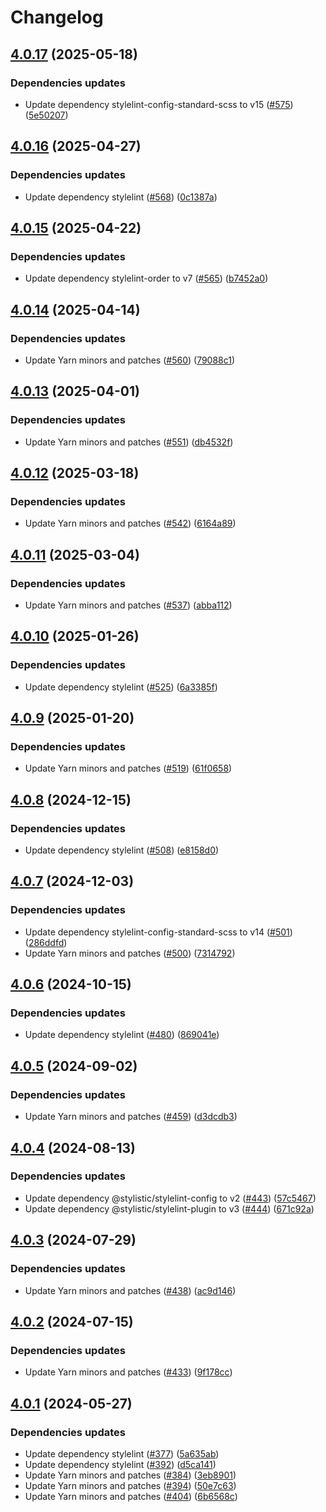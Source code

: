 # Changelog

## [4.0.17](https://github.com/kronostechnologies/standards/compare/stylelint-config@v4.0.16...stylelint-config@v4.0.17) (2025-05-18)


### Dependencies updates

* Update dependency stylelint-config-standard-scss to v15 ([#575](https://github.com/kronostechnologies/standards/issues/575)) ([5e50207](https://github.com/kronostechnologies/standards/commit/5e50207b45dde22ef2c4dee4e9b9e962920889a3))

## [4.0.16](https://github.com/kronostechnologies/standards/compare/stylelint-config@v4.0.15...stylelint-config@v4.0.16) (2025-04-27)


### Dependencies updates

* Update dependency stylelint ([#568](https://github.com/kronostechnologies/standards/issues/568)) ([0c1387a](https://github.com/kronostechnologies/standards/commit/0c1387a9b7f28a5691b9c11d95085431bfb38066))

## [4.0.15](https://github.com/kronostechnologies/standards/compare/stylelint-config@v4.0.14...stylelint-config@v4.0.15) (2025-04-22)


### Dependencies updates

* Update dependency stylelint-order to v7 ([#565](https://github.com/kronostechnologies/standards/issues/565)) ([b7452a0](https://github.com/kronostechnologies/standards/commit/b7452a0d275ece81302542f55824a609d1cb8972))

## [4.0.14](https://github.com/kronostechnologies/standards/compare/stylelint-config@v4.0.13...stylelint-config@v4.0.14) (2025-04-14)


### Dependencies updates

* Update Yarn minors and patches ([#560](https://github.com/kronostechnologies/standards/issues/560)) ([79088c1](https://github.com/kronostechnologies/standards/commit/79088c1358a54c6182f771bb05dd9f78962e5cff))

## [4.0.13](https://github.com/kronostechnologies/standards/compare/stylelint-config@v4.0.12...stylelint-config@v4.0.13) (2025-04-01)


### Dependencies updates

* Update Yarn minors and patches ([#551](https://github.com/kronostechnologies/standards/issues/551)) ([db4532f](https://github.com/kronostechnologies/standards/commit/db4532feb42cf9c82f2388b312c8718b2f0787cf))

## [4.0.12](https://github.com/kronostechnologies/standards/compare/stylelint-config@v4.0.11...stylelint-config@v4.0.12) (2025-03-18)


### Dependencies updates

* Update Yarn minors and patches ([#542](https://github.com/kronostechnologies/standards/issues/542)) ([6164a89](https://github.com/kronostechnologies/standards/commit/6164a8940781dfe54128ebda3451769b7bb4af65))

## [4.0.11](https://github.com/kronostechnologies/standards/compare/stylelint-config@v4.0.10...stylelint-config@v4.0.11) (2025-03-04)


### Dependencies updates

* Update Yarn minors and patches ([#537](https://github.com/kronostechnologies/standards/issues/537)) ([abba112](https://github.com/kronostechnologies/standards/commit/abba112a72aad5ff1e82860974c1444753ed4b0a))

## [4.0.10](https://github.com/kronostechnologies/standards/compare/stylelint-config@v4.0.9...stylelint-config@v4.0.10) (2025-01-26)


### Dependencies updates

* Update dependency stylelint ([#525](https://github.com/kronostechnologies/standards/issues/525)) ([6a3385f](https://github.com/kronostechnologies/standards/commit/6a3385fa68529bf4e866e1f167c30ba82d935369))

## [4.0.9](https://github.com/kronostechnologies/standards/compare/stylelint-config@v4.0.8...stylelint-config@v4.0.9) (2025-01-20)


### Dependencies updates

* Update Yarn minors and patches ([#519](https://github.com/kronostechnologies/standards/issues/519)) ([61f0658](https://github.com/kronostechnologies/standards/commit/61f06580c929aa006ecc20d72b4401bb60194aab))

## [4.0.8](https://github.com/kronostechnologies/standards/compare/stylelint-config@v4.0.7...stylelint-config@v4.0.8) (2024-12-15)


### Dependencies updates

* Update dependency stylelint ([#508](https://github.com/kronostechnologies/standards/issues/508)) ([e8158d0](https://github.com/kronostechnologies/standards/commit/e8158d0bd997e9e7494bb05aee02620606aff4c6))

## [4.0.7](https://github.com/kronostechnologies/standards/compare/stylelint-config@v4.0.6...stylelint-config@v4.0.7) (2024-12-03)


### Dependencies updates

* Update dependency stylelint-config-standard-scss to v14 ([#501](https://github.com/kronostechnologies/standards/issues/501)) ([286ddfd](https://github.com/kronostechnologies/standards/commit/286ddfd8f61e5bf17d5b24a9d1b6646e90c3a904))
* Update Yarn minors and patches ([#500](https://github.com/kronostechnologies/standards/issues/500)) ([7314792](https://github.com/kronostechnologies/standards/commit/73147923e938010493ab1e04547c04f7a32f2e5a))

## [4.0.6](https://github.com/kronostechnologies/standards/compare/stylelint-config@v4.0.5...stylelint-config@v4.0.6) (2024-10-15)


### Dependencies updates

* Update dependency stylelint ([#480](https://github.com/kronostechnologies/standards/issues/480)) ([869041e](https://github.com/kronostechnologies/standards/commit/869041e9f5ea843f482a8d7342c56ef5253fdec0))

## [4.0.5](https://github.com/kronostechnologies/standards/compare/stylelint-config@v4.0.4...stylelint-config@v4.0.5) (2024-09-02)


### Dependencies updates

* Update Yarn minors and patches ([#459](https://github.com/kronostechnologies/standards/issues/459)) ([d3dcdb3](https://github.com/kronostechnologies/standards/commit/d3dcdb351b1f13085cb7c983fbfdeeff94b0c4d2))

## [4.0.4](https://github.com/kronostechnologies/standards/compare/stylelint-config@v4.0.3...stylelint-config@v4.0.4) (2024-08-13)


### Dependencies updates

* Update dependency @stylistic/stylelint-config to v2 ([#443](https://github.com/kronostechnologies/standards/issues/443)) ([57c5467](https://github.com/kronostechnologies/standards/commit/57c54672398655d1283badcf069c1882cbabfe9f))
* Update dependency @stylistic/stylelint-plugin to v3 ([#444](https://github.com/kronostechnologies/standards/issues/444)) ([671c92a](https://github.com/kronostechnologies/standards/commit/671c92a8fb744f97e7046e643bb08ad5c6b195d8))

## [4.0.3](https://github.com/kronostechnologies/standards/compare/stylelint-config@v4.0.2...stylelint-config@v4.0.3) (2024-07-29)


### Dependencies updates

* Update Yarn minors and patches ([#438](https://github.com/kronostechnologies/standards/issues/438)) ([ac9d146](https://github.com/kronostechnologies/standards/commit/ac9d146eb0de57a0630761dd4509bb4107ac21da))

## [4.0.2](https://github.com/kronostechnologies/standards/compare/stylelint-config@v4.0.1...stylelint-config@v4.0.2) (2024-07-15)


### Dependencies updates

* Update Yarn minors and patches ([#433](https://github.com/kronostechnologies/standards/issues/433)) ([9f178cc](https://github.com/kronostechnologies/standards/commit/9f178cc3ab7a01cc9f82e8aa7f49272b0fafaa0f))

## [4.0.1](https://github.com/kronostechnologies/standards/compare/stylelint-config@v4.0.0...stylelint-config@v4.0.1) (2024-05-27)


### Dependencies updates

* Update dependency stylelint ([#377](https://github.com/kronostechnologies/standards/issues/377)) ([5a635ab](https://github.com/kronostechnologies/standards/commit/5a635abb94ec99e57dd29bde9d265f77c21c3d2f))
* Update dependency stylelint ([#392](https://github.com/kronostechnologies/standards/issues/392)) ([d5ca141](https://github.com/kronostechnologies/standards/commit/d5ca141b5e03e7a1a3fe590173a4de75f079195f))
* Update Yarn minors and patches ([#384](https://github.com/kronostechnologies/standards/issues/384)) ([3eb8901](https://github.com/kronostechnologies/standards/commit/3eb8901f3f22897c4abbad4a6121f1cfe2f14cbe))
* Update Yarn minors and patches ([#394](https://github.com/kronostechnologies/standards/issues/394)) ([50e7c63](https://github.com/kronostechnologies/standards/commit/50e7c630d25eee8fef3418647b53ca7d03096f53))
* Update Yarn minors and patches ([#404](https://github.com/kronostechnologies/standards/issues/404)) ([6b6568c](https://github.com/kronostechnologies/standards/commit/6b6568c73608f667f5ed4649cbfdb42838ab0f0e))
